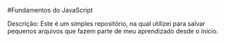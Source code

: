 #Fundamentos do JavaScript

Descrição: Este é um simples repositório, na qual utilizei para salvar pequenos arquivos que fazem parte de meu aprendizado desde o início.
